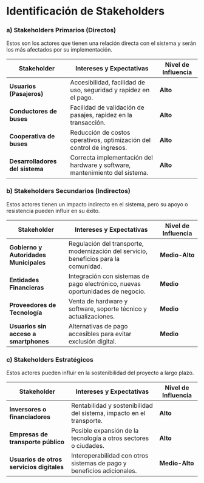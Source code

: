 # Identificación de Stakeholders

### **a) Stakeholders Primarios (Directos)**
Estos son los actores que tienen una relación directa con el sistema y serán los más afectados por su implementación.  

| **Stakeholder**          | **Intereses y Expectativas**                                                | **Nivel de Influencia** |
|-------------------------|---------------------------------------------------------------------------|-------------------------|
| **Usuarios (Pasajeros)** | Accesibilidad, facilidad de uso, seguridad y rapidez en el pago.         | **Alto**                |
| **Conductores de buses** | Facilidad de validación de pasajes, rapidez en la transacción.           | **Alto**                |
| **Cooperativa de buses** | Reducción de costos operativos, optimización del control de ingresos.     | **Alto**                |
| **Desarrolladores del sistema** | Correcta implementación del hardware y software, mantenimiento del sistema. | **Alto**                |

### **b) Stakeholders Secundarios (Indirectos)**  
Estos actores tienen un impacto indirecto en el sistema, pero su apoyo o resistencia pueden influir en su éxito.  

| **Stakeholder**                 | **Intereses y Expectativas**                                               | **Nivel de Influencia** |
|--------------------------------|----------------------------------------------------------------------------|-------------------------|
| **Gobierno y Autoridades Municipales** | Regulación del transporte, modernización del servicio, beneficios para la comunidad. | **Medio-Alto**          |
| **Entidades Financieras**       | Integración con sistemas de pago electrónico, nuevas oportunidades de negocio. | **Medio**               |
| **Proveedores de Tecnología**   | Venta de hardware y software, soporte técnico y actualizaciones.              | **Medio**               |
| **Usuarios sin acceso a smartphones** | Alternativas de pago accesibles para evitar exclusión digital.                | **Medio**               |

### **c) Stakeholders Estratégicos**
Estos actores pueden influir en la sostenibilidad del proyecto a largo plazo.  

| **Stakeholder**                  | **Intereses y Expectativas**                                             | **Nivel de Influencia** |
|----------------------------------|------------------------------------------------------------------------|-------------------------|
| **Inversores o financiadores**   | Rentabilidad y sostenibilidad del sistema, impacto en el transporte.   | **Alto**                |
| **Empresas de transporte público** | Posible expansión de la tecnología a otros sectores o ciudades.        | **Alto**                |
| **Usuarios de otros servicios digitales** | Interoperabilidad con otros sistemas de pago y beneficios adicionales. | **Medio-Alto**          |

